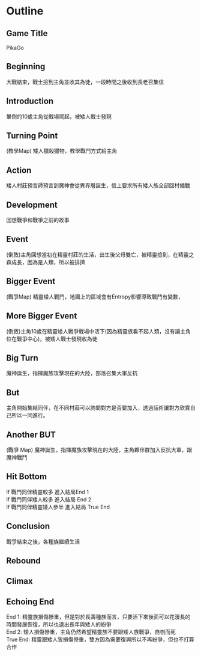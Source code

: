 
# Outline

## Game Title
PikaGo

## Beginning
大戰結束，戰士撿到主角並收其為徒，一段時間之後收到長老召集信

## Introduction
暈倒的10歲主角從戰場爬起，被矮人戰士發現
## Turning Point
(教學Map) 矮人獵殺獵物，教學戰鬥方式給主角
## Action
矮人村莊預言師預言到魔神會從異界層誕生，信上要求所有矮人族全部回村備戰

## Development
回想戰爭和戰爭之前的故事
## Event
(倒敘)主角回想當初在精靈村莊的生活，出生後父母雙亡，被精靈撿到，在精靈之森成長，因為是人類，所以被排擠

## Bigger Event
(戰爭Map) 精靈矮人戰鬥，地圖上的區域會有Entropy影響導致戰鬥有變數，
## More Bigger Event
(倒敘)主角10歲在精靈矮人戰爭戰場中活下(因為精靈族看不起人類，沒有讓主角位在戰爭中心)，被矮人戰士發現收為徒

## Big Turn
魔神誕生，指揮魔族攻擊現在的大陸，部落召集大軍反抗

## But
主角開始集結同伴，在不同村莊可以詢問對方是否要加入，透過話術讓對方欣賞自己所以一同進行。
## Another BUT
(戰爭 Map) 魔神誕生，指揮魔族攻擊現在的大陸，主角夥伴群加入反抗大軍，跟魔神戰鬥
## Hit Bottom
If 戰鬥同伴精靈較多 進入結局End 1<br>
If 戰鬥同伴矮人較多 進入結局 End 2<br>
If 戰鬥同伴精靈矮人參半 進入結局 True End<br>

## Conclusion
戰爭結束之後，各種族繼續生活

## Rebound

## Climax

## Echoing End
End 1: 精靈族損傷慘重，但是對於長壽種族而言，只要活下來後面可以花漫長的時間發展恢復，所以也退出長年與矮人的紛爭<br>
End 2: 矮人損傷慘重，主角仍然希望精靈族不要跟矮人族戰爭，自刎而死<br>
True End: 精靈跟矮人皆損傷慘重，雙方因為需要復興所以不再紛爭，但也不打算合作<br>










